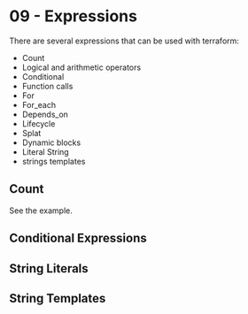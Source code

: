 # 09 - Expressions
There are several expressions that can be used with terraform:
- Count
- Logical and arithmetic operators
- Conditional
- Function calls
- For
- For_each
- Depends_on
- Lifecycle
- Splat
- Dynamic blocks
- Literal String
- strings templates

## Count
See the example.

## Conditional Expressions


## String Literals
## String Templates